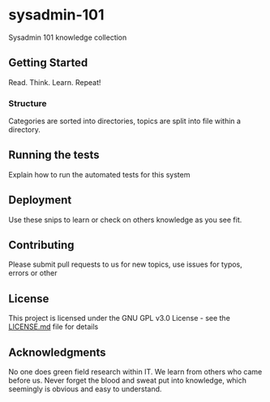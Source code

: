 # sysadmin-101

Sysadmin 101 knowledge collection

## Getting Started

Read. Think. Learn. Repeat!

### Structure

Categories are sorted into directories, topics are split into file within a directory.

## Running the tests

Explain how to run the automated tests for this system

## Deployment

Use these snips to learn or check on others knowledge as you see fit.

## Contributing

Please submit pull requests to us for new topics, use issues for typos, errors or other 

## License

This project is licensed under the GNU GPL v3.0 License - see the [LICENSE.md](LICENSE.md) file for details

## Acknowledgments

No one does green field research within IT. We learn from others who came before us. Never forget the blood and sweat put into knowledge, which seemingly is obvious and easy to understand.

